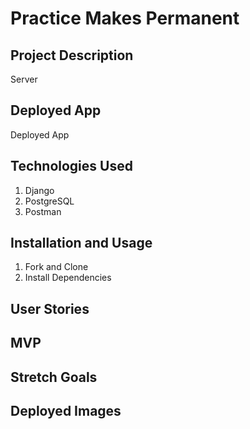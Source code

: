 # Practice Makes Permanent

## Project Description

Server

## Deployed App

Deployed App

## Technologies Used

1. Django
2. PostgreSQL
3. Postman

## Installation and Usage

1. Fork and Clone
2. Install Dependencies

## User Stories

## MVP

## Stretch Goals

## Deployed Images
